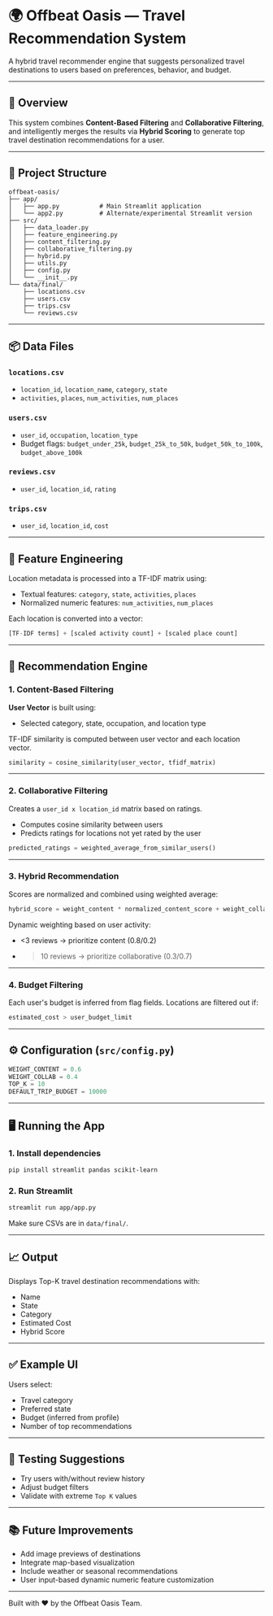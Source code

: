 
# 🌍 Offbeat Oasis — Travel Recommendation System

A hybrid travel recommender engine that suggests personalized travel destinations to users based on preferences, behavior, and budget.

---

## 🧠 Overview

This system combines **Content-Based Filtering** and **Collaborative Filtering**, and intelligently merges the results via **Hybrid Scoring** to generate top travel destination recommendations for a user.

---

## 📁 Project Structure

```
offbeat-oasis/
├── app/
│   ├── app.py           # Main Streamlit application
│   └── app2.py          # Alternate/experimental Streamlit version
├── src/
│   ├── data_loader.py
│   ├── feature_engineering.py
│   ├── content_filtering.py
│   ├── collaborative_filtering.py
│   ├── hybrid.py
│   ├── utils.py
│   ├── config.py
│   └── __init__.py
└── data/final/
    ├── locations.csv
    ├── users.csv
    ├── trips.csv
    └── reviews.csv
```

---

## 📦 Data Files

### `locations.csv`
- `location_id`, `location_name`, `category`, `state`
- `activities`, `places`, `num_activities`, `num_places`

### `users.csv`
- `user_id`, `occupation`, `location_type`
- Budget flags: `budget_under_25k`, `budget_25k_to_50k`, `budget_50k_to_100k`, `budget_above_100k`

### `reviews.csv`
- `user_id`, `location_id`, `rating`

### `trips.csv`
- `user_id`, `location_id`, `cost`

---

## 🔧 Feature Engineering

Location metadata is processed into a TF-IDF matrix using:
- Textual features: `category`, `state`, `activities`, `places`
- Normalized numeric features: `num_activities`, `num_places`

Each location is converted into a vector:
```python
[TF-IDF terms] + [scaled activity count] + [scaled place count]
```

---

## 🎯 Recommendation Engine

### 1. Content-Based Filtering

**User Vector** is built using:
- Selected category, state, occupation, and location type

TF-IDF similarity is computed between user vector and each location vector.

```python
similarity = cosine_similarity(user_vector, tfidf_matrix)
```

---

### 2. Collaborative Filtering

Creates a `user_id x location_id` matrix based on ratings.

- Computes cosine similarity between users
- Predicts ratings for locations not yet rated by the user

```python
predicted_ratings = weighted_average_from_similar_users()
```

---

### 3. Hybrid Recommendation

Scores are normalized and combined using weighted average:

```python
hybrid_score = weight_content * normalized_content_score + weight_collab * normalized_collab_score
```

Dynamic weighting based on user activity:
- <3 reviews → prioritize content (0.8/0.2)
- >10 reviews → prioritize collaborative (0.3/0.7)

---

### 4. Budget Filtering

Each user's budget is inferred from flag fields. Locations are filtered out if:

```python
estimated_cost > user_budget_limit
```

---

## ⚙️ Configuration (`src/config.py`)

```python
WEIGHT_CONTENT = 0.6
WEIGHT_COLLAB = 0.4
TOP_K = 10
DEFAULT_TRIP_BUDGET = 10000
```

---

## 🖥️ Running the App

### 1. Install dependencies

```bash
pip install streamlit pandas scikit-learn
```

### 2. Run Streamlit

```bash
streamlit run app/app.py
```

Make sure CSVs are in `data/final/`.

---

## 📈 Output

Displays Top-K travel destination recommendations with:

- Name
- State
- Category
- Estimated Cost
- Hybrid Score

---

## ✅ Example UI

Users select:
- Travel category
- Preferred state
- Budget (inferred from profile)
- Number of top recommendations

---

## 🧪 Testing Suggestions

- Try users with/without review history
- Adjust budget filters
- Validate with extreme `Top K` values

---

## 📚 Future Improvements

- Add image previews of destinations
- Integrate map-based visualization
- Include weather or seasonal recommendations
- User input-based dynamic numeric feature customization

---

Built with ❤️ by the Offbeat Oasis Team.
